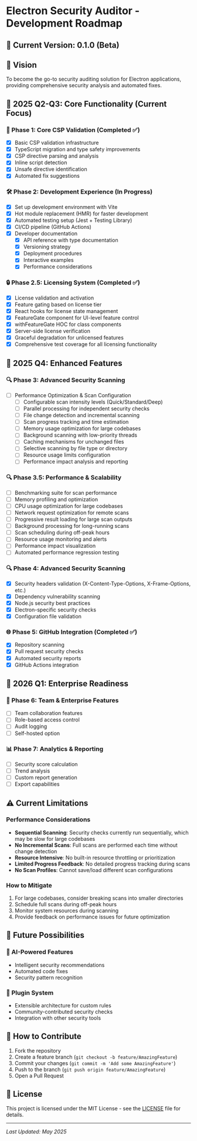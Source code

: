 # Electron Security Auditor - Development Roadmap

## 🚀 Current Version: 0.1.0 (Beta)

## 🌟 Vision
To become the go-to security auditing solution for Electron applications, providing comprehensive security analysis and automated fixes.

## 📅 2025 Q2-Q3: Core Functionality (Current Focus)

### 🎯 Phase 1: Core CSP Validation (Completed ✅)
- [x] Basic CSP validation infrastructure
- [x] TypeScript migration and type safety improvements
- [x] CSP directive parsing and analysis
- [x] Inline script detection
- [x] Unsafe directive identification
- [x] Automated fix suggestions

### 🛠️ Phase 2: Development Experience (In Progress)
- [x] Set up development environment with Vite
- [x] Hot module replacement (HMR) for faster development
- [x] Automated testing setup (Jest + Testing Library)
- [x] CI/CD pipeline (GitHub Actions)
- [x] Developer documentation
  - [x] API reference with type documentation
  - [x] Versioning strategy
  - [x] Deployment procedures
  - [x] Interactive examples
  - [x] Performance considerations

### 🔒 Phase 2.5: Licensing System (Completed ✅)
- [x] License validation and activation
- [x] Feature gating based on license tier
- [x] React hooks for license state management
- [x] FeatureGate component for UI-level feature control
- [x] withFeatureGate HOC for class components
- [x] Server-side license verification
- [x] Graceful degradation for unlicensed features
- [x] Comprehensive test coverage for all licensing functionality

## 📅 2025 Q4: Enhanced Features

### 🔍 Phase 3: Advanced Security Scanning
- [ ] Performance Optimization & Scan Configuration
  - [ ] Configurable scan intensity levels (Quick/Standard/Deep)
  - [ ] Parallel processing for independent security checks
  - [ ] File change detection and incremental scanning
  - [ ] Scan progress tracking and time estimation
  - [ ] Memory usage optimization for large codebases
  - [ ] Background scanning with low-priority threads
  - [ ] Caching mechanisms for unchanged files
  - [ ] Selective scanning by file type or directory
  - [ ] Resource usage limits configuration
  - [ ] Performance impact analysis and reporting

### 🔍 Phase 3.5: Performance & Scalability
- [ ] Benchmarking suite for scan performance
- [ ] Memory profiling and optimization
- [ ] CPU usage optimization for large codebases
- [ ] Network request optimization for remote scans
- [ ] Progressive result loading for large scan outputs
- [ ] Background processing for long-running scans
- [ ] Scan scheduling during off-peak hours
- [ ] Resource usage monitoring and alerts
- [ ] Performance impact visualization
- [ ] Automated performance regression testing

### 🔍 Phase 4: Advanced Security Scanning
- [x] Security headers validation (X-Content-Type-Options, X-Frame-Options, etc.)
- [x] Dependency vulnerability scanning
- [x] Node.js security best practices
- [x] Electron-specific security checks
- [x] Configuration file validation

### 🌐 Phase 5: GitHub Integration (Completed ✅)
- [x] Repository scanning
- [x] Pull request security checks
- [x] Automated security reports
- [x] GitHub Actions integration

## 📅 2026 Q1: Enterprise Readiness

### 🏢 Phase 6: Team & Enterprise Features
- [ ] Team collaboration features
- [ ] Role-based access control
- [ ] Audit logging
- [ ] Self-hosted option

### 📊 Phase 7: Analytics & Reporting
- [ ] Security score calculation
- [ ] Trend analysis
- [ ] Custom report generation
- [ ] Export capabilities

## ⚠️ Current Limitations

### Performance Considerations
- **Sequential Scanning**: Security checks currently run sequentially, which may be slow for large codebases
- **No Incremental Scans**: Full scans are performed each time without change detection
- **Resource Intensive**: No built-in resource throttling or prioritization
- **Limited Progress Feedback**: No detailed progress tracking during scans
- **No Scan Profiles**: Cannot save/load different scan configurations

### How to Mitigate
1. For large codebases, consider breaking scans into smaller directories
2. Schedule full scans during off-peak hours
3. Monitor system resources during scanning
4. Provide feedback on performance issues for future optimization

## 🔮 Future Possibilities

### 🤖 AI-Powered Features
- Intelligent security recommendations
- Automated code fixes
- Security pattern recognition

### 🔌 Plugin System
- Extensible architecture for custom rules
- Community-contributed security checks
- Integration with other security tools

## 📝 How to Contribute

1. Fork the repository
2. Create a feature branch (`git checkout -b feature/AmazingFeature`)
3. Commit your changes (`git commit -m 'Add some AmazingFeature'`)
4. Push to the branch (`git push origin feature/AmazingFeature`)
5. Open a Pull Request

## 📜 License

This project is licensed under the MIT License - see the [LICENSE](LICENSE) file for details.

---
*Last Updated: May 2025*
